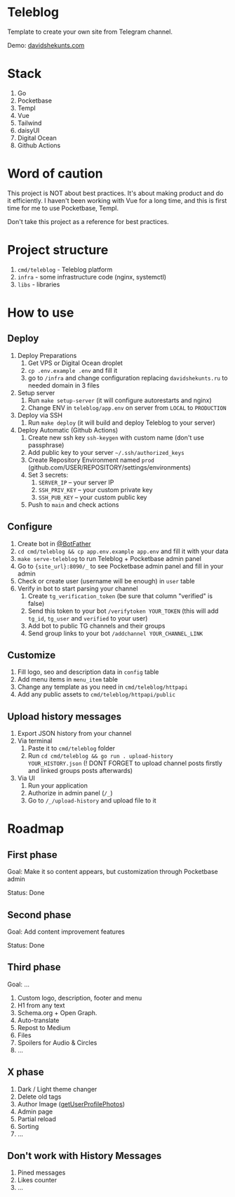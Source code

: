 # Teleblog

Template to create your own site from Telegram channel.

Demo: [davidshekunts.com](https://davidshekunts.ru)

# Stack

1. Go
1. Pocketbase
1. Templ
1. Vue
1. Tailwind
1. daisyUI
1. Digital Ocean
1. Github Actions

# Word of caution

This project is NOT about best practices. It's about making product
and do it efficiently. I haven't been working with Vue for a long time,
and this is first time for me to use Pocketbase, Templ.

Don't take this project as a reference for best practices.

# Project structure

1. `cmd/teleblog` - Teleblog platform
1. `infra` - some infrastructure code (nginx, systemctl)
1. `libs` - libraries

# How to use

## Deploy

1. Deploy Preparations
    1. Get VPS or Digital Ocean droplet
    1. `cp .env.example .env` and fill it
    1. go to `/infra` and change configuration replacing `davidshekunts.ru` to needed domain in 3 files
1. Setup server
    1. Run `make setup-server` (it will configure autorestarts and nginx)
    1. Change ENV in `teleblog/app.env` on server from `LOCAL` to `PRODUCTION`
1. Deploy via SSH
    1. Run `make deploy` (it will build and deploy Teleblog to your server)
1. Deploy Automatic (Github Actions)
    1. Create new ssh key `ssh-keygen` with custom name (don't use passphrase)
    1. Add public key to your server `~/.ssh/authorized_keys`
    1. Create Repository Environment named `prod` (github.com/USER/REPOSITORY/settings/environments)
    1. Set 3 secrets:
        1. `SERVER_IP` – your server IP
        1. `SSH_PRIV_KEY` – your custom private key
        1. `SSH_PUB_KEY` – your custom public key
    1. Push to `main` and check actions

## Configure

1. Create bot in [@BotFather](t.me/BotFather)
1. `cd cmd/teleblog && cp app.env.example app.env` and fill it with your data
1. `make serve-teleblog` to run Teleblog + Pocketbase admin panel
1. Go to `{site_url}:8090/_` to see Pocketbase admin panel and fill in your admin
1. Check or create user (username will be enough) in `user` table
1. Verify in bot to start parsing your channel
    1. Create `tg_verification_token` (be sure that column "verified" is false)
    1. Send this token to your bot `/verifytoken YOUR_TOKEN` (this will add `tg_id`, `tg_user` and `verified` to your user)
    1. Add bot to public TG channels and their groups
    1. Send group links to your bot `/addchannel YOUR_CHANNEL_LINK`

## Customize

1. Fill logo, seo and description data in `config` table
1. Add menu items in `menu_item` table
1. Change any template as you need in `cmd/teleblog/httpapi`
1. Add any public assets to `cmd/teleblog/httpapi/public`

## Upload history messages

1. Export JSON history from your channel
1. Via terminal
    1. Paste it to `cmd/teleblog` folder
    1. Run `cd cmd/teleblog && go run . upload-history YOUR_HISTORY.json` (! DONT FORGET to upload channel posts firstly and linked groups posts afterwards)
1. Via UI
    1. Run your application
    1. Authorize in admin panel (`/_`)
    1. Go to `/_/upload-history` and upload file to it

# Roadmap

## First phase

Goal: Make it so content appears, but customization through Pocketbase admin

Status: Done

## Second phase

Goal: Add content improvement features

Status: Done

## Third phase

Goal: ...

1. Custom logo, description, footer and menu
1. H1 from any text
1. Schema.org + Open Graph.
1. Auto-translate
1. Repost to Medium
1. Files
1. Spoilers for Audio & Circles
1. ...

## X phase

1. Dark / Light theme changer
1. Delete old tags
1. Author Image ([getUserProfilePhotos](https://core.telegram.org/bots/api#getuserprofilephotos))
1. Admin page
1. Partial reload
1. Sorting
1. ...

## Don't work with History Messages

1. Pined messages
1. Likes counter
1. ...